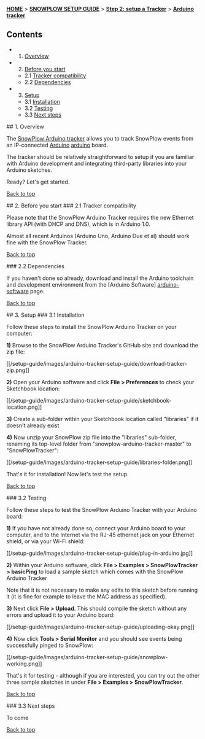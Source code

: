 <a name="top" />

[**HOME**](Home) > [**SNOWPLOW SETUP GUIDE**](Setting-up-SnowPlow) > [**Step 2: setup a Tracker**](Setting-up-a-Tracker) > [**Arduino tracker**](Arduino-tracker-setup)

## Contents

- 1. [Overview](#overview)  
- 2. [Before you start](#before-start)
  - 2.1 [Tracker compatibility](#compatibility)  
  - 2.2 [Dependencies](#dependencies)  
- 3. [Setup](#setup)
  - 3.1 [Installation](#installation)  
  - 3.2 [Testing](#testing)  
  - 3.3 [Next steps](#next-steps)

<a name="overview" />
## 1. Overview

The [SnowPlow Arduino tracker](https://github.com/snowplow/snowplow-arduino-tracker) allows you to track SnowPlow events from an IP-connected [Arduino] [arduino] board.

The tracker should be relatively straightforward to setup if you are familiar with Arduino development and integrating third-party libraries into your Arduino sketches.

Ready? Let's get started.

[Back to top](#top)

<a name="before-start" />
## 2. Before you start

<a name="compatibility" />
### 2.1 Tracker compatibility

Please note that the SnowPlow Arduino Tracker requires the new Ethernet library API (with DHCP and DNS), which is in Arduino 1.0.

Almost all recent Arduinos (Arduino Uno, Arduino Due et al) should work fine with the SnowPlow Tracker.

[Back to top](#top)

<a name="dependencies" />
### 2.2 Dependencies

If you haven't done so already, download and install the Arduino toolchain and development environment from the [Arduino Software] [arduino-software] page.

[Back to top](#top)

<a name="setup" />
## 3. Setup

<a name="installation" />
### 3.1 Installation

Follow these steps to install the SnowPlow Arduino Tracker on your computer:

**1)** Browse to the SnowPlow Arduino Tracker's GitHub site and download the zip file:

[[/setup-guide/images/arduino-tracker-setup-guide/download-tracker-zip.png]]

**2)** Open your Arduino software and click **File > Preferences** to check your Sketchbook location:

[[/setup-guide/images/arduino-tracker-setup-guide/sketchbook-location.png]]

**3)** Create a sub-folder within your Sketchbook location called "libraries" if it doesn't already exist

**4)** Now unzip your SnowPlow zip file into the "libraries" sub-folder, renaming its top-level folder from "snowplow-arduino-tracker-master" to "SnowPlowTracker":

[[/setup-guide/images/arduino-tracker-setup-guide/libraries-folder.png]]

That's it for installation! Now let's test the setup.

[Back to top](#top)

<a name="testing" />
### 3.2 Testing

Follow these steps to test the SnowPlow Arduino Tracker with your Arduino board:

**1)** If you have not already done so, connect your Arduino board to your computer, and to the Internet via the RJ-45 ethernet jack on your Ethernet shield, or via your Wi-Fi shield:

[[/setup-guide/images/arduino-tracker-setup-guide/plug-in-arduino.jpg]]

**2)** Within your Arduino software, click **File > Examples > SnowPlowTracker > basicPing** to load a sample sketch which comes with the SnowPlow Arduino Tracker

Note that it is not necessary to make any edits to this sketch before running it (it is fine for example to leave the MAC address as specified).

**3)** Next click **File > Upload**. This should compile the sketch without any errors and upload it to your Arduino board:

[[/setup-guide/images/arduino-tracker-setup-guide/uploading-okay.png]]

**4)** Now click **Tools > Serial Monitor** and you should see events being successfully pinged to SnowPlow:

[[/setup-guide/images/arduino-tracker-setup-guide/snowplow-working.png]]

That's it for testing - although if you are interested, you can try out the other three sample sketches in under **File > Examples > SnowPlowTracker**.

[Back to top](#top)

<a name="next-steps" />
### 3.3 Next steps

To come

[Back to top](#top)

[arduino]: http://arduino.cc/
[arduino-software]: http://www.arduino.cc/en/Main/software